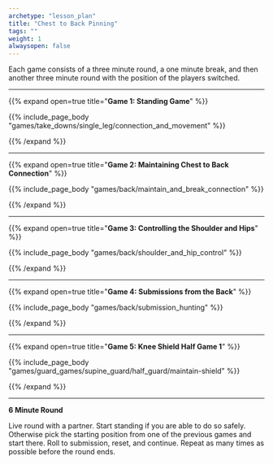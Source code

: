 ```yaml
--- 
archetype: "lesson_plan" 
title: "Chest to Back Pinning"
tags: ""
weight: 1
alwaysopen: false 
---
```




Each game consists of a three minute round, a one minute break, and then another three minute round with the position of the players switched. 

---
{{% expand open=true title="**Game 1: Standing Game**" %}}

{{% include_page_body "games/take_downs/single_leg/connection_and_movement" %}}

{{% /expand %}}

---
{{% expand open=true title="**Game 2: Maintaining Chest to Back Connection**" %}}

{{% include_page_body "games/back/maintain_and_break_connection" %}}

{{% /expand %}}

---
{{% expand open=true title="**Game 3: Controlling the Shoulder and Hips**" %}}

{{% include_page_body "games/back/shoulder_and_hip_control" %}}

{{% /expand %}}

---
{{% expand open=true title="**Game 4: Submissions from the Back**" %}}

{{% include_page_body "games/back/submission_hunting" %}}

{{% /expand %}}

---
{{% expand open=true title="**Game 5: Knee Shield Half Game 1**" %}}


{{% include_page_body "games/guard_games/supine_guard/half_guard/maintain-shield" %}}

{{% /expand %}}

---
**6 Minute Round**

Live round with a partner. Start standing if you are able to do so safely. Otherwise pick the starting position from one of the previous games and start there. Roll to submission, reset, and continue. Repeat as many times as possible before the round ends. 



